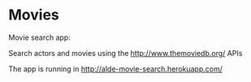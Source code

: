 Movies
======

Movie search app: 

Search actors and movies using the http://www.themoviedb.org/ APIs

The app is running in http://alde-movie-search.herokuapp.com/

